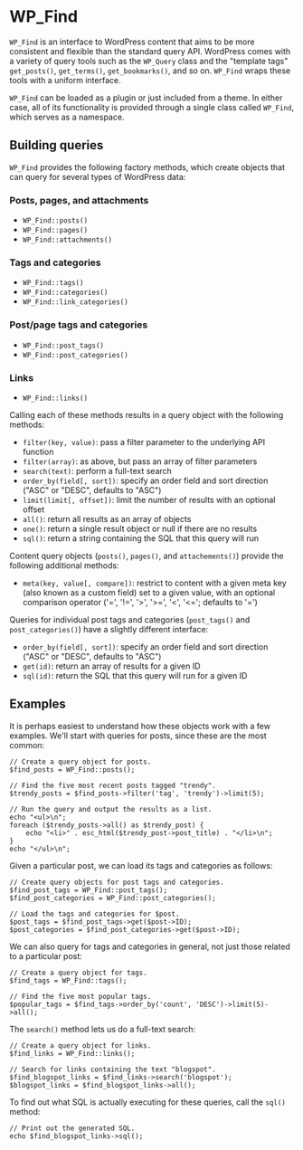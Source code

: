 # WP_Find

`WP_Find` is an interface to WordPress content that aims to be more consistent
and flexible than the standard query API. WordPress comes with a variety of
query tools such as the `WP_Query` class and the "template tags"
`get_posts()`, `get_terms()`, `get_bookmarks()`, and so on. `WP_Find` wraps
these tools with a uniform interface.

`WP_Find` can be loaded as a plugin or just included from a theme. In either
case, all of its functionality is provided through a single class called
`WP_Find`, which serves as a namespace.

## Building queries

`WP_Find` provides the following factory methods, which create objects that
can query for several types of WordPress data:

### Posts, pages, and attachments

* `WP_Find::posts()`
* `WP_Find::pages()`
* `WP_Find::attachments()`

### Tags and categories

* `WP_Find::tags()`
* `WP_Find::categories()`
* `WP_Find::link_categories()`

### Post/page tags and categories

* `WP_Find::post_tags()`
* `WP_Find::post_categories()`

### Links

* `WP_Find::links()`

Calling each of these methods results in a query object with the following
methods:

* `filter(key, value)`: pass a filter parameter to the underlying API function
* `filter(array)`: as above, but pass an array of filter parameters
* `search(text)`: perform a full-text search
* `order_by(field[, sort])`: specify an order field and sort direction ("ASC" or "DESC", defaults to "ASC")
* `limit(limit[, offset])`: limit the number of results with an optional offset
* `all()`: return all results as an array of objects
* `one()`: return a single result object or null if there are no results
* `sql()`: return a string containing the SQL that this query will run

Content query objects (`posts()`, `pages()`, and `attachements()`) provide the
following additional methods:

* `meta(key, value[, compare])`: restrict to content with a given meta key (also known as a custom field) set to a given value, with an optional comparison operator ('=', '!=', '>', '>=', '<', '<='; defaults to '=')

Queries for individual post tags and categories (`post_tags()` and
`post_categories()`) have a slightly different interface:

* `order_by(field[, sort])`: specify an order field and sort direction ("ASC" or "DESC", defaults to "ASC")
* `get(id)`: return an array of results for a given ID
* `sql(id)`: return the SQL that this query will run for a given ID

## Examples

It is perhaps easiest to understand how these objects work with a few
examples. We'll start with queries for posts, since these are the most common:

    // Create a query object for posts.
    $find_posts = WP_Find::posts();
    
    // Find the five most recent posts tagged "trendy".
    $trendy_posts = $find_posts->filter('tag', 'trendy')->limit(5);
    
    // Run the query and output the results as a list.
    echo "<ul>\n";
    foreach ($trendy_posts->all() as $trendy_post) {
        echo "<li>" . esc_html($trendy_post->post_title) . "</li>\n";
    }
    echo "</ul>\n";

Given a particular post, we can load its tags and categories as follows:

    // Create query objects for post tags and categories.
    $find_post_tags = WP_Find::post_tags();
    $find_post_categories = WP_Find::post_categories();
    
    // Load the tags and categories for $post.
    $post_tags = $find_post_tags->get($post->ID);
    $post_categories = $find_post_categories->get($post->ID);

We can also query for tags and categories in general, not just those related
to a particular post:

    // Create a query object for tags.
    $find_tags = WP_Find::tags();
    
    // Find the five most popular tags.
    $popular_tags = $find_tags->order_by('count', 'DESC')->limit(5)->all();

The `search()` method lets us do a full-text search:

    // Create a query object for links.
    $find_links = WP_Find::links();
    
    // Search for links containing the text "blogspot".
    $find_blogspot_links = $find_links->search('blogspot');
    $blogspot_links = $find_blogspot_links->all();

To find out what SQL is actually executing for these queries, call the `sql()`
method:

    // Print out the generated SQL.
    echo $find_blogspot_links->sql();
